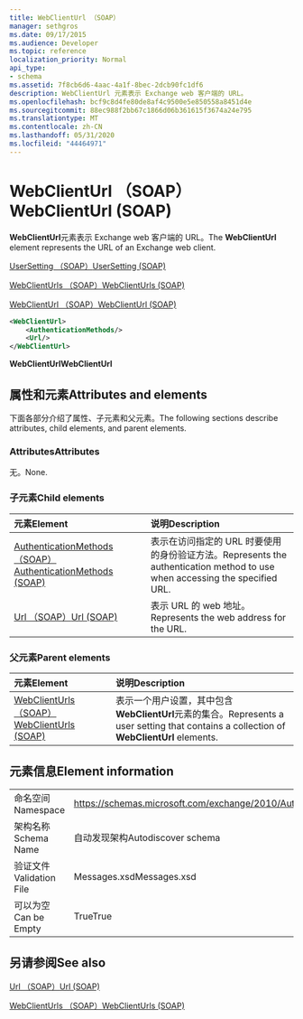 ```yaml
---
title: WebClientUrl （SOAP）
manager: sethgros
ms.date: 09/17/2015
ms.audience: Developer
ms.topic: reference
localization_priority: Normal
api_type:
- schema
ms.assetid: 7f8cb6d6-4aac-4a1f-8bec-2dcb90fc1df6
description: WebClientUrl 元素表示 Exchange web 客户端的 URL。
ms.openlocfilehash: bcf9c8d4fe80de8af4c9500e5e850558a8451d4e
ms.sourcegitcommit: 88ec988f2bb67c1866d06b361615f3674a24e795
ms.translationtype: MT
ms.contentlocale: zh-CN
ms.lasthandoff: 05/31/2020
ms.locfileid: "44464971"
---
```

# <a name="webclienturl-soap"></a><span data-ttu-id="8d46c-103">WebClientUrl （SOAP）</span><span class="sxs-lookup"><span data-stu-id="8d46c-103">WebClientUrl (SOAP)</span></span>

<span data-ttu-id="8d46c-104">**WebClientUrl**元素表示 Exchange web 客户端的 URL。</span><span class="sxs-lookup"><span data-stu-id="8d46c-104">The **WebClientUrl** element represents the URL of an Exchange web client.</span></span> 
  
[<span data-ttu-id="8d46c-105">UserSetting （SOAP）</span><span class="sxs-lookup"><span data-stu-id="8d46c-105">UserSetting (SOAP)</span></span>](usersetting-soap.md)
  
[<span data-ttu-id="8d46c-106">WebClientUrls （SOAP）</span><span class="sxs-lookup"><span data-stu-id="8d46c-106">WebClientUrls (SOAP)</span></span>](webclienturls-soap.md)
  
[<span data-ttu-id="8d46c-107">WebClientUrl （SOAP）</span><span class="sxs-lookup"><span data-stu-id="8d46c-107">WebClientUrl (SOAP)</span></span>](webclienturl-soap.md)
  
```XML
<WebClientUrl>
    <AuthenticationMethods/>
    <Url/>
</WebClientUrl>
```

 <span data-ttu-id="8d46c-108">**WebClientUrl**</span><span class="sxs-lookup"><span data-stu-id="8d46c-108">**WebClientUrl**</span></span>
## <a name="attributes-and-elements"></a><span data-ttu-id="8d46c-109">属性和元素</span><span class="sxs-lookup"><span data-stu-id="8d46c-109">Attributes and elements</span></span>

<span data-ttu-id="8d46c-110">下面各部分介绍了属性、子元素和父元素。</span><span class="sxs-lookup"><span data-stu-id="8d46c-110">The following sections describe attributes, child elements, and parent elements.</span></span>
  
### <a name="attributes"></a><span data-ttu-id="8d46c-111">Attributes</span><span class="sxs-lookup"><span data-stu-id="8d46c-111">Attributes</span></span>

<span data-ttu-id="8d46c-112">无。</span><span class="sxs-lookup"><span data-stu-id="8d46c-112">None.</span></span>
  
### <a name="child-elements"></a><span data-ttu-id="8d46c-113">子元素</span><span class="sxs-lookup"><span data-stu-id="8d46c-113">Child elements</span></span>

|<span data-ttu-id="8d46c-114">**元素**</span><span class="sxs-lookup"><span data-stu-id="8d46c-114">**Element**</span></span>|<span data-ttu-id="8d46c-115">**说明**</span><span class="sxs-lookup"><span data-stu-id="8d46c-115">**Description**</span></span>|
|:-----|:-----|
|[<span data-ttu-id="8d46c-116">AuthenticationMethods （SOAP）</span><span class="sxs-lookup"><span data-stu-id="8d46c-116">AuthenticationMethods (SOAP)</span></span>](authenticationmethods-soap.md) <br/> |<span data-ttu-id="8d46c-117">表示在访问指定的 URL 时要使用的身份验证方法。</span><span class="sxs-lookup"><span data-stu-id="8d46c-117">Represents the authentication method to use when accessing the specified URL.</span></span>  <br/> |
|[<span data-ttu-id="8d46c-118">Url （SOAP）</span><span class="sxs-lookup"><span data-stu-id="8d46c-118">Url (SOAP)</span></span>](url-soap.md) <br/> |<span data-ttu-id="8d46c-119">表示 URL 的 web 地址。</span><span class="sxs-lookup"><span data-stu-id="8d46c-119">Represents the web address for the URL.</span></span>  <br/> |
   
### <a name="parent-elements"></a><span data-ttu-id="8d46c-120">父元素</span><span class="sxs-lookup"><span data-stu-id="8d46c-120">Parent elements</span></span>

|<span data-ttu-id="8d46c-121">**元素**</span><span class="sxs-lookup"><span data-stu-id="8d46c-121">**Element**</span></span>|<span data-ttu-id="8d46c-122">**说明**</span><span class="sxs-lookup"><span data-stu-id="8d46c-122">**Description**</span></span>|
|:-----|:-----|
|[<span data-ttu-id="8d46c-123">WebClientUrls （SOAP）</span><span class="sxs-lookup"><span data-stu-id="8d46c-123">WebClientUrls (SOAP)</span></span>](webclienturls-soap.md) <br/> |<span data-ttu-id="8d46c-124">表示一个用户设置，其中包含**WebClientUrl**元素的集合。</span><span class="sxs-lookup"><span data-stu-id="8d46c-124">Represents a user setting that contains a collection of **WebClientUrl** elements.</span></span>  <br/> |
   
## <a name="element-information"></a><span data-ttu-id="8d46c-125">元素信息</span><span class="sxs-lookup"><span data-stu-id="8d46c-125">Element information</span></span>

|||
|:-----|:-----|
|<span data-ttu-id="8d46c-126">命名空间</span><span class="sxs-lookup"><span data-stu-id="8d46c-126">Namespace</span></span>  <br/> |https://schemas.microsoft.com/exchange/2010/Autodiscover  <br/> |
|<span data-ttu-id="8d46c-127">架构名称</span><span class="sxs-lookup"><span data-stu-id="8d46c-127">Schema Name</span></span>  <br/> |<span data-ttu-id="8d46c-128">自动发现架构</span><span class="sxs-lookup"><span data-stu-id="8d46c-128">Autodiscover schema</span></span>  <br/> |
|<span data-ttu-id="8d46c-129">验证文件</span><span class="sxs-lookup"><span data-stu-id="8d46c-129">Validation File</span></span>  <br/> |<span data-ttu-id="8d46c-130">Messages.xsd</span><span class="sxs-lookup"><span data-stu-id="8d46c-130">Messages.xsd</span></span>  <br/> |
|<span data-ttu-id="8d46c-131">可以为空</span><span class="sxs-lookup"><span data-stu-id="8d46c-131">Can be Empty</span></span>  <br/> |<span data-ttu-id="8d46c-132">True</span><span class="sxs-lookup"><span data-stu-id="8d46c-132">True</span></span>  <br/> |
   
## <a name="see-also"></a><span data-ttu-id="8d46c-133">另请参阅</span><span class="sxs-lookup"><span data-stu-id="8d46c-133">See also</span></span>



[<span data-ttu-id="8d46c-134">Url （SOAP）</span><span class="sxs-lookup"><span data-stu-id="8d46c-134">Url (SOAP)</span></span>](url-soap.md)
  
[<span data-ttu-id="8d46c-135">WebClientUrls （SOAP）</span><span class="sxs-lookup"><span data-stu-id="8d46c-135">WebClientUrls (SOAP)</span></span>](webclienturls-soap.md)

